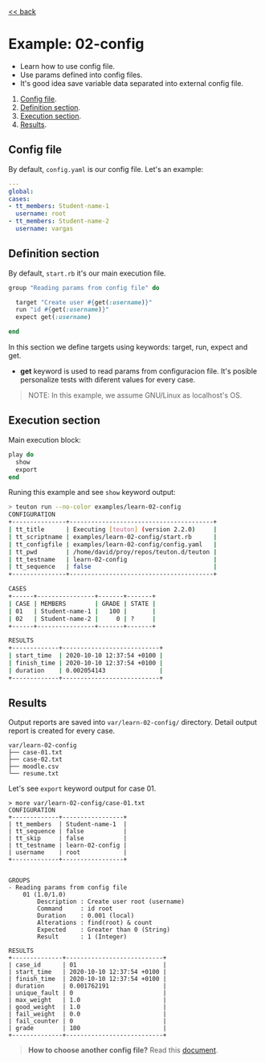 [<< back](README.md)

# Example: 02-config

* Learn how to use config file.
* Use params defined into config files.
* It's good idea save variable data separated into external config file.

1. [Config file](#config-file).
2. [Definition section](#definition-section).
3. [Execution section](#execution-section).
4. [Results](#results).

## Config file

By default, `config.yaml` is our config file. Let's an example:

```yaml
---
global:
cases:
- tt_members: Student-name-1
  username: root
- tt_members: Student-name-2
  username: vargas
```

## Definition section

By default, `start.rb` it's our main execution file.

```ruby
group "Reading params from config file" do

  target "Create user #{get(:username)}"
  run "id #{get(:username)}"
  expect get(:username)

end
```

In this section we define targets using keywords: target, run, expect and get.

* **get** keyword is used to read params from configuracion file. It's posible personalize tests with diferent values for every case.

> NOTE: In this example, we assume GNU/Linux as localhost's OS.

## Execution section

Main execution block:
```ruby
play do
  show
  export
end
```

Runing this example and see `show` keyword output:

```bash
> teuton run --no-color examples/learn-02-config
CONFIGURATION
+---------------+----------------------------------------+
| tt_title      | Executing [teuton] (version 2.2.0)     |
| tt_scriptname | examples/learn-02-config/start.rb      |
| tt_configfile | examples/learn-02-config/config.yaml   |
| tt_pwd        | /home/david/proy/repos/teuton.d/teuton |
| tt_testname   | learn-02-config                        |
| tt_sequence   | false                                  |
+---------------+----------------------------------------+

CASES
+------+----------------+-------+-------+
| CASE | MEMBERS        | GRADE | STATE |
| 01   | Student-name-1 |   100 |       |
| 02   | Student-name-2 |     0 | ?     |
+------+----------------+-------+-------+

RESULTS
+-------------+---------------------------+
| start_time  | 2020-10-10 12:37:54 +0100 |
| finish_time | 2020-10-10 12:37:54 +0100 |
| duration    | 0.002054143               |
+-------------+---------------------------+
```

## Results

Output reports are saved into `var/learn-02-config/` directory. Detail output report is created for every case.

```
var/learn-02-config
├── case-01.txt
├── case-02.txt
├── moodle.csv
└── resume.txt
```

Let's see `export` keyword output for case 01.

```
> more var/learn-02-config/case-01.txt
CONFIGURATION
+-------------+-----------------+
| tt_members  | Student-name-1  |
| tt_sequence | false           |
| tt_skip     | false           |
| tt_testname | learn-02-config |
| username    | root            |
+-------------+-----------------+


GROUPS
- Reading params from config file
    01 (1.0/1.0)
        Description : Create user root (username)
        Command     : id root
        Duration    : 0.001 (local)
        Alterations : find(root) & count
        Expected    : Greater than 0 (String)
        Result      : 1 (Integer)

RESULTS
+--------------+---------------------------+
| case_id      | 01                        |
| start_time   | 2020-10-10 12:37:54 +0100 |
| finish_time  | 2020-10-10 12:37:54 +0100 |
| duration     | 0.001762191               |
| unique_fault | 0                         |
| max_weight   | 1.0                       |
| good_weight  | 1.0                       |
| fail_weight  | 0.0                       |
| fail_counter | 0                         |
| grade        | 100                       |
+--------------+---------------------------+
```

> **How to choose another config file?** Read this [document](../commands/example_run.md#3-choosing-config-file).
